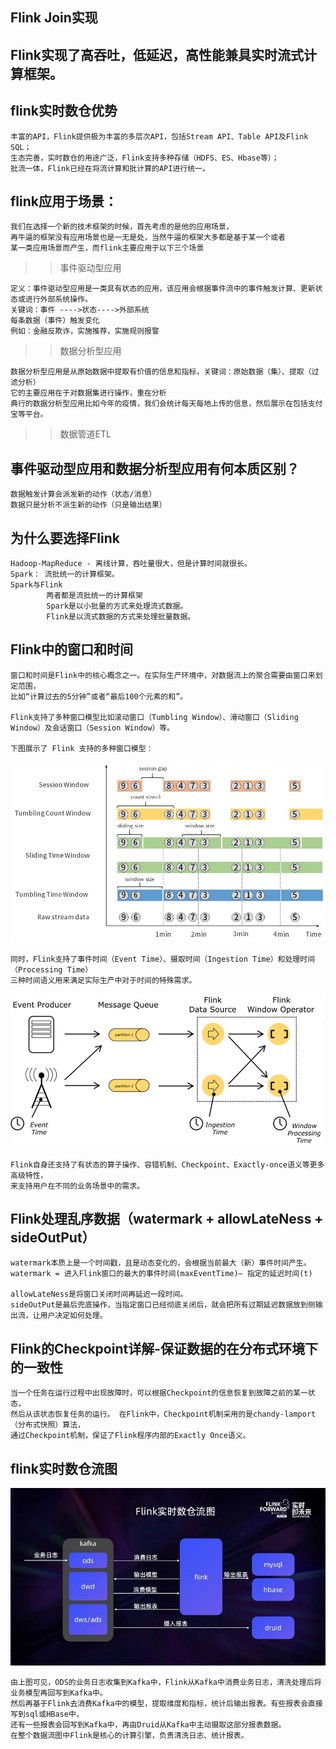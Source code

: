 ## Flink Join实现

## Flink实现了高吞吐，低延迟，高性能兼具实时流式计算框架。

## flink实时数仓优势
    丰富的API，Flink提供极为丰富的多层次API，包括Stream API、Table API及Flink SQL；
    生态完善，实时数仓的用途广泛，Flink支持多种存储（HDFS、ES、Hbase等）；
    批流一体，Flink已经在将流计算和批计算的API进行统一。

## flink应用于场景：
    我们在选择一个新的技术框架的时候，首先考虑的是他的应用场景，
    再牛逼的框架没有应用场景也是一无是处，当然牛逼的框架大多都是基于某一个或者
    某一类应用场景而产生，而flink主要应用于以下三个场景

>> 事件驱动型应用

    定义：事件驱动型应用是一类具有状态的应用，该应用会根据事件流中的事件触发计算、更新状态或进行外部系统操作。
    关键词：事件 ---->状态---->外部系统
    每条数据（事件）触发变化
    例如：金融反欺诈，实施推荐，实施规则报警
  
>> 数据分析型应用
 
    数据分析型应用是从原始数据中提取有价值的信息和指标，关键词：原始数据（集）、提取（过滤分析）
    它的主要应用在于对数据集进行操作，重在分析
    典行的数据分析型应用比如今年的疫情，我们会统计每天每地上传的信息，然后展示在包括支付宝等平台。

>> 数据管道ETL  

## 事件驱动型应用和数据分析型应用有何本质区别？
    数据触发计算会派发新的动作（状态/消息）
    数据只是分析不派生新的动作（只是输出结果）
    
## 为什么要选择Flink
	Hadoop-MapReduce - 离线计算，吞吐量很大，但是计算时间就很长。
	Spark： 流批统一的计算框架。
	Spark与Flink
			两者都是流批统一的计算框架
			Spark是以小批量的方式来处理流式数据。
			Flink是以流式数据的方式来处理批量数据。
			
## Flink中的窗口和时间
    窗口和时间是Flink中的核心概念之一。在实际生产环境中，对数据流上的聚合需要由窗口来划定范围，
    比如“计算过去的5分钟”或者“最后100个元素的和”。

    Flink支持了多种窗口模型比如滚动窗口（Tumbling Window）、滑动窗口（Sliding Window）及会话窗口（Session Window）等。

    下图展示了 Flink 支持的多种窗口模型：
![Alt text](../doc/窗口.jpg)

    同时，Flink支持了事件时间（Event Time）、摄取时间（Ingestion Time）和处理时间（Processing Time）
    三种时间语义用来满足实际生产中对于时间的特殊需求。
![Alt text](../doc/时间.jpg)

    Flink自身还支持了有状态的算子操作、容错机制、Checkpoint、Exactly-once语义等更多高级特性，
    来支持用户在不同的业务场景中的需求。
    
## Flink处理乱序数据（watermark + allowLateNess + sideOutPut）
    watermark本质上是一个时间戳，且是动态变化的，会根据当前最大（新）事件时间产生。
    watermark = 进入Flink窗口的最大的事件时间(maxEventTime)— 指定的延迟时间(t)
    
    allowLateNess是将窗口关闭时间再延迟一段时间。
    sideOutPut是最后兜底操作，当指定窗口已经彻底关闭后，就会把所有过期延迟数据放到侧输出流，让用户决定如何处理。
    
## Flink的Checkpoint详解-保证数据的在分布式环境下的一致性
    当一个任务在运行过程中出现故障时，可以根据Checkpoint的信息恢复到故障之前的某一状态，
    然后从该状态恢复任务的运行。 在Flink中，Checkpoint机制采用的是chandy-lamport（分布式快照）算法，
    通过Checkpoint机制，保证了Flink程序内部的Exactly Once语义。
    
## flink实时数仓流图
![Alt text](../doc/flink实时数仓流图.jpg)

    由上图可见，ODS的业务日志收集到Kafka中，Flink从Kafka中消费业务日志，清洗处理后将业务模型再回写到Kafka中。
    然后再基于Flink去消费Kafka中的模型，提取维度和指标，统计后输出报表。有些报表会直接写到sql或HBase中，
    还有一些报表会回写到Kafka中，再由Druid从Kafka中主动摄取这部分报表数据。
    在整个数据流图中Flink是核心的计算引擎，负责清洗日志、统计报表。
